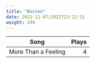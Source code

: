 ```yaml
---
title: "Boston"
date: 2022-12-07/2022T23:22:31
weight: 294
---
```




 Song | Plays 
----- | -----:
More Than a Feeling | 4
